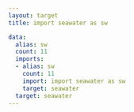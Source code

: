 ```yaml
---
layout: target
title: import seawater as sw

data:
  alias: sw
  count: 11
  imports:
  - alias: sw
    count: 11
    import: import seawater as sw
    target: seawater
  target: seawater
---
```

